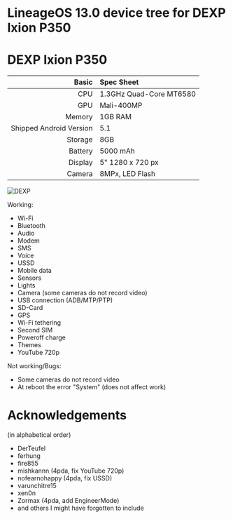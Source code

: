 # LineageOS 13.0 device tree for DEXP Ixion P350

DEXP Ixion P350
==============

Basic   | Spec Sheet
-------:|:-------------------------
CPU     | 1.3GHz Quad-Core MT6580
GPU     | Mali-400MP
Memory  | 1GB RAM
Shipped Android Version | 5.1
Storage | 8GB
Battery | 5000 mAh
Display | 5" 1280 x 720 px
Camera  | 8MPx, LED Flash

![DEXP](https://content2.onliner.by/catalog/device/main/28756eabf91d930d247cb06211958125.jpeg "DEXP Ixion P350 Tundra Black")

Working:
- Wi-Fi
- Bluetooth
- Audio
- Modem
- SMS
- Voice
- USSD
- Mobile data
- Sensors
- Lights
- Camera (some cameras do not record video)
- USB connection (ADB/MTP/PTP)
- SD-Card
- GPS
- Wi-Fi tethering
- Second SIM
- Poweroff charge
- Themes
- YouTube 720p

Not working/Bugs:
- Some cameras do not record video
- At reboot the error "System" (does not affect work)

# Acknowledgements

(in alphabetical order)

* DerTeufel
* ferhung
* fire855
* mishkannn (4pda, fix YouTube 720p)
* nofearnohappy (4pda, fix USSD)
* varunchitre15
* xen0n
* Zormax (4pda, add EngineerMode)
* and others I might have forgotten to include
